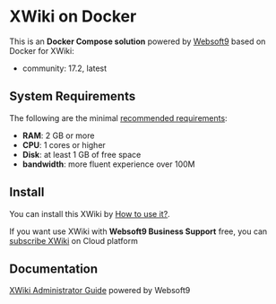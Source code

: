 # XWiki on Docker  

This is an **Docker Compose solution** powered by [Websoft9](https://www.websoft9.com) based on Docker for XWiki:


 - community:  17.2, latest


## System Requirements

The following are the minimal [recommended requirements](https://github.com/xwiki-contrib/docker-xwiki/blob/master/README.md):

* **RAM**: 2 GB or more
* **CPU**: 1 cores or higher
* **Disk**: at least 1 GB of free space
* **bandwidth**: more fluent experience over 100M  

## Install

You can install this XWiki by [How to use it?](https://github.com/Websoft9/docker-library#how-to-use-it).   

If you want use XWiki with **Websoft9 Business Support** free, you can [subscribe XWiki](https://www.websoft9.com/apps) on Cloud platform

## Documentation

[XWiki Administrator Guide](https://support.websoft9.com/docs/xwiki) powered by Websoft9